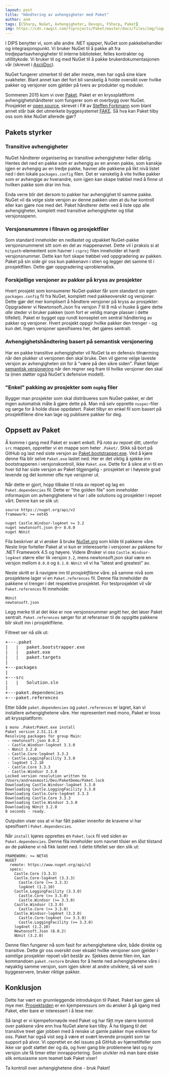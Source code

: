 ```yaml
---
layout: post
title: "Håndtering av avhengigheter med Paket"
author: anm
tags: [CSharp, NuGet, Avhengigheter, Devops, FSharp, Paket]
img: https://cdn.rawgit.com/fsprojects/Paket/master/docs/files/img/logo.png 
---
```


I DIPS benytter vi, som alle andre .NET sjapper, NuGet som pakkebehandler og integrasjonspunkt. Vi bruker NuGet til å pakke alt fra tredjepartsavhengigheter til interne biblioteker, felles kontrakter og utillitykode. Vi bruker til og med NuGet til å pakke brukerdokumentasjonen vår (skrevet i [AsciiDoc](http://www.methods.co.nz/asciidoc/)). 

NuGet fungerer utmerket til det aller meste, men har også sine klare svakheter. Blant annet kan det fort bli vanskelig å holde oversikt over hvilke pakker og versjoner som gjelder på tvers av produkter og moduler. 

Sommeren 2015 kom vi over [Paket](https://fsprojects.github.io/Paket/). Paket er en kryssplattform  avhengighetshåndterer som fungerer som et overbygg over NuGet. Prosjektet er [open source](https://github.com/fsprojects/Paket), skrevet i F# av [Steffen Forkmann](https://github.com/forki) som blant annet står bak det utmerkete byggesystemet [FAKE](https://github.com/fsharp/FAKE). Så hva kan Paket tilby oss som ikke NuGet allerede gjør?

<!--more-->

## Pakets styrker

### Transitive avhengigheter 

NuGet håndterer organisering av transitive avhengigheter heller dårlig. Hentes det ned en pakke som er avhengig av en annen pakke, som kanskje igjen er avhengig av en tredje pakke, havner alle pakkene på likt nivå listet ned i den lokale `packages.config` filen. Det er vanskelig å vite hvilke pakker som er avhengige av hverandre, som igjen kan skape trøbbel med å finne ut hvilken pakke som drar inn hva. 

Enda verre blir det dersom to pakker har avhengighet til samme pakke. NuGet vil da velge siste versjon av denne pakken uten at du har kontroll eller kan gjøre noe med det. Paket håndterer dette ved å liste opp alle avhengigheter, komplett med transitive avhengigheter og tillat versjonsspenn.

### Versjonsnummre i filnavn og prosjektfiler

Som standard inneholder en nedlastet og utpakket NuGet-pakke versjonsnummeret sitt som en del av mappenavnet. Dette vil i praksis si at ``hitpath``-elementent som havner i ``csproj`` filen inneholder et hardt versjonsnummer. Dette kan fort skape trøbbel ved oppgradering av pakken. Paket på sin side gir oss kun pakkenavn i stien og legger det samme til i prosjektfilen. Dette gjør oppgradering uproblematisk.

### Forskjellige versjoner av pakker på kryss av prosjekter

Hvert prosjekt som konsumerer NuGet-pakker får som standard sin egen ``packages.config`` fil fra NuGet, komplett med pakkeoversikt og versjoner. Dette gjør det mer komplisert å håndtere versjoner på kryss av prosjekter: Oppgraderer vi Newtonsoft.Json fra versjon 7 til 8 må vi huske å gjøre dette *alle* steder vi bruker pakken (som fort er veldig mange plasser i dette tilfellet). Paket er bygget opp rundt konseptet om sentral håndtering av pakker og versjoner. Hvert prosjekt oppgir hvilke pakker den trenger - og kun det. Ingen versjoner spesifiseres her, det gjøres sentralt. 

### Avhengighetshåndtering basert på semantisk versjonering 

Har en pakke transitive avhengigheter vil NuGet ta en defensiv tilnærming når den plukker ut versjonen den skal bruke. Den vil gjerne velge laveste versjon av avhengigheten sin for å "være på den sikre siden". Paket følger [semantisk versjonering](http://semver.org/) når den regner seg fram til hvilke versjoner den skal ta (men støtter også NuGet's defensive modell). 

### "Enkel" pakking av prosjekter som ``nupkg`` filer

Bygger man prosjekter som skal distribueres som NuGet-pakker, er det ingen automatisk måte å gjøre dette på. Man må selv opprette ``nuspec``-filer og sørge for å holde disse oppdatert. Paket tilbyr en enkel fil som basert på prosjektfilene dine kan lage og publisere pakker for deg. 

## Oppsett av Paket

Å komme i gang med Paket er svært enkelt. På *rota* av repoet ditt, utenfor ``src`` mappen, oppretter vi en mappe som heter ``.Paket/``. Stikk så bort på GitHub og last ned siste versjon av [Paket.bootstrapper.exe](https://github.com/fsprojects/Paket/releases/latest). Ved å kjøre denne fila blir selve `Paket.exe` lastet ned. Her er det viktig å sjekke inn bootstrapperen i versjonskontroll, ikke ``Paket.exe``. Dette for å sikre at vi til en hver tid har siste versjon av Paket tilgjengelig - prosjektet er i høyeste grad levende og det kommer ofte nye versjoner ut.

Når dette er gjort, hopp tilbake til rota av repoet og lag en ``Paket.dependencies`` fil. Dette er "the golden file" som inneholder informasjon om avhengighetene vi har i alle solutions og prosjekter i repoet vårt. Denne kan se slik ut: 

	source https://nuget.org/api/v2
	framework: >= net45
	
	nuget Castle.Windsor-log4net >= 3.2
	nuget newtonsoft.json @~> 8.0.0
	nuget NUnit

Fila beskriver at vi ønsker å bruke [NuGet.org](https://www.nuget.org/) som kilde til pakkene våre.
Neste linje forteller Paket at vi kun er interesserte i versjoner av pakkene for .NET Framework 4.5 og høyere. 
Videre Ønsker vi oss ``Castle.Windsor-log4net`` større eller lik versjon `3.2`, mens newtonsoft.json skal være en versjon mellom `8.0.0` og `8.1.0`. 
``NUnit`` vil vi ha "latest and greatest" av. 

Neste skritt er å navigere inn til *prosjektfilene* våre. på samme nivå som prosjektene lager vi en `Paket.references` fil. Denne fila inneholder de pakkene vi trenger i det respektive prosjektet. For testprosjektet vil vår `Paket.references` fil inneholde: 

	NUnit
	newtonsoft.json

Legg merke til at det ikke er noe versjonsnummer angitt her, det løser Paket sentralt. `Paket.references` sørger for at referanser til de oppgitte pakkene blir skutt inn i prosjektfilene.

Filtreet ser nå slik ut:

<pre>
+---.paket
|   |   paket.bootstrapper.exe
|   |   paket.exe
|   |   paket.targets
|
+---packages
|
+---src
|   |   Solution.sln
|   
+---paket.dependencies
+---paket.references
</pre>

Etter både `paket.dependencies` og `paket.references` er lagret, kan vi installere avhengighetene våre. Her representert med mono, Paket er tross alt kryssplattform: 

	$ mono .Paket/Paket.exe install
	Paket version 2.51.11.0
	Resolving packages for group Main:
	 - newtonsoft.json 8.0.2
	 - Castle.Windsor-log4net 3.3.0
	 - NUnit 3.2.0
	 - Castle.Core-log4net 3.3.3
	 - Castle.LoggingFacility 3.3.0
	 - log4net 1.2.10
	 - Castle.Core 3.3.3
	 - Castle.Windsor 3.3.0
	Locked version resolution written to /Users/andreasmosti/Dev/PaketDemo/Paket.lock
	Downloading Castle.Windsor-log4net 3.3.0
	Downloading Castle.LoggingFacility 3.3.0
	Downloading Castle.Core-log4net 3.3.3
	Downloading Castle.Core 3.3.3
	Downloading Castle.Windsor 3.3.0
	Downloading NUnit 3.2.0
	8 seconds - ready.

Outputen viser oss at vi har fått pakker innenfor de kravene vi har spesifisert i `Paket.dependencies`. 

Når `install` kjøres opprettes en `Paket.lock` fil ved siden av `Paket.dependencies`. Denne fila inneholder som navnet tilsier en *låst* tilstand av de pakkene vi nå fikk lastet ned. I dette tilfellet ser den slik ut: 

	FRAMEWORK: >= NET45
	NUGET
	  remote: https://www.nuget.org/api/v2
	  specs:
	    Castle.Core (3.3.3)
	    Castle.Core-log4net (3.3.3)
	      Castle.Core (>= 3.3.3)
	      log4net (1.2.10)
	    Castle.LoggingFacility (3.3.0)
	      Castle.Core (>= 3.3.0)
	      Castle.Windsor (>= 3.3.0)
	    Castle.Windsor (3.3.0)
	      Castle.Core (>= 3.3.0)
	    Castle.Windsor-log4net (3.3.0)
	      Castle.Core-log4net (>= 3.3.0)
	      Castle.LoggingFacility (>= 3.3.0)
	    log4net (1.2.10)
	    Newtonsoft.Json (8.0.2)
	    NUnit (3.2.0)
		

Denne filen fungerer nå som fasit for avhengighetene våre, både direkte og transitive. Dette gir oss oversikt over eksakt hvilke versjoner som gjelder i *samtlige* prosjekter repoet vårt består av. Sjekkes denne filen inn, kan kommandoen `paket.restore` brukes for å hente ned avhengighetene våre i nøyaktig samme versjon, som igjen sikrer at andre utviklere, så vel som byggeservere, bruker riktige pakker. 

## Konklusjon

Dette har vært en grunnleggende introduksjon til Paket. Paket kan gjøre så mye mer. [Prosjektsiden](https://fsprojects.github.io/Paket/index.html) er en kjemperessurs om du ønsker å gå igang med Paket, eller bare er interessert i å lese mer.

Så langt er vi kjempefornøyde med Paket og har fått mye større kontroll over pakkene våre enn hva NuGet alene kan tilby. Å ha tilgang til det transitive treet gjør jobben med å renske ut gamle pakker mye enklere for oss. Paket har også vist seg å være et svært levende prosjekt som tar support på alvor. Vi opprettet en del issues på GitHub av hjørnetilfeller som ikke var godt støttet der og da, og hver gang ble problemene løst og ny versjon ute få timer etter innrapportering. Som utvikler må man bare elske slik entusiasme som teamet bak Paket viser!  

Ta kontroll over avhengighetene dine - bruk Paket! 
 
 